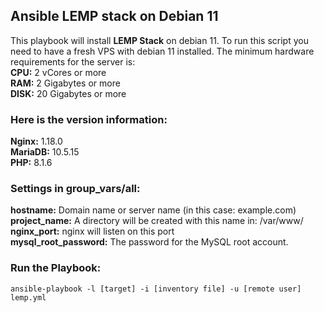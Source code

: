 ## Ansible  LEMP stack  on Debian 11
This playbook will install  **LEMP Stack** on debian 11. To run this script you need to have a fresh VPS with debian 11 installed. The minimum hardware requirements for the server is: <br />
**CPU:** 2 vCores or more <br />
**RAM:** 2 Gigabytes or more <br />
**DISK:** 20 Gigabytes or more <br />

### Here is the version information:
**Nginx:** 1.18.0 <br />
**MariaDB:** 10.5.15 <br />
**PHP:** 8.1.6 <br />

### Settings in group_vars/all:
**hostname:** Domain name or server name (in this case: example.com) <br />
**project_name:** A directory will be created with this name in: /var/www/ <br />
**nginx_port:** nginx will listen on this port <br />
**mysql_root_password:** The password for the MySQL root account. <br />

### Run the Playbook:
```
ansible-playbook -l [target] -i [inventory file] -u [remote user] lemp.yml
```
